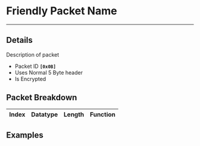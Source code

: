 # Friendly Packet Name #

---


## Details ##

Description of packet
  * Packet ID **`[0x0B]`**
  * Uses Normal 5 Byte header
  * Is Encrypted

## Packet Breakdown ##
| Index | Datatype | Length | Function |
|:------|:---------|:-------|:---------|

## Examples ##